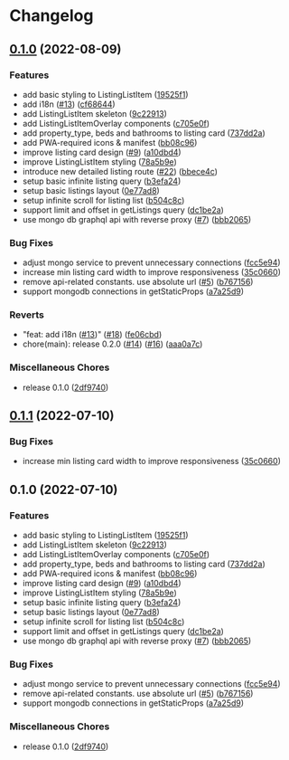 # Changelog

## [0.1.0](https://github.com/kozlovvski/airbnb-listing/compare/v0.2.0...v0.1.0) (2022-08-09)


### Features

* add basic styling to ListingListItem ([19525f1](https://github.com/kozlovvski/airbnb-listing/commit/19525f186806d5f0acac913c0f705fb30a1608d0))
* add i18n ([#13](https://github.com/kozlovvski/airbnb-listing/issues/13)) ([cf68644](https://github.com/kozlovvski/airbnb-listing/commit/cf686441ce1dd466c27dd9a269ded0a092a7a219))
* add ListingListItem skeleton ([9c22913](https://github.com/kozlovvski/airbnb-listing/commit/9c229130a58ab347b9d64c8bb1c0c58deddaf4d6))
* add ListingListItemOverlay components ([c705e0f](https://github.com/kozlovvski/airbnb-listing/commit/c705e0f307e3e9a1c507ddd239f593c166301fe0))
* add property_type, beds and bathrooms to listing card ([737dd2a](https://github.com/kozlovvski/airbnb-listing/commit/737dd2ac84ec592b7751bc170a2c473a0a358ed4))
* add PWA-required icons & manifest ([bb08c96](https://github.com/kozlovvski/airbnb-listing/commit/bb08c961a3d1e7dd899b2625f9c34d227187907a))
* improve listing card design ([#9](https://github.com/kozlovvski/airbnb-listing/issues/9)) ([a10dbd4](https://github.com/kozlovvski/airbnb-listing/commit/a10dbd482750f8db7584d6c5d83b73d552dcd489))
* improve ListingListItem styling ([78a5b9e](https://github.com/kozlovvski/airbnb-listing/commit/78a5b9e93a593e2080c90175d71b78d1e57f55de))
* introduce new detailed listing route ([#22](https://github.com/kozlovvski/airbnb-listing/issues/22)) ([bbece4c](https://github.com/kozlovvski/airbnb-listing/commit/bbece4c6de8305fd8104218acbcc4ec32661912e))
* setup basic infinite listing query ([b3efa24](https://github.com/kozlovvski/airbnb-listing/commit/b3efa24974ae70fa98852a43a8bfa01fc5d8d2c1))
* setup basic listings layout ([0e77ad8](https://github.com/kozlovvski/airbnb-listing/commit/0e77ad80bb571a48e6c3bb12d73fe94df031816d))
* setup infinite scroll for listing list ([b504c8c](https://github.com/kozlovvski/airbnb-listing/commit/b504c8c8554887797462ffb1d4d393d796196abc))
* support limit and offset in getListings query ([dc1be2a](https://github.com/kozlovvski/airbnb-listing/commit/dc1be2aa4d8cca3143652230eef6c6ffa4b48e6c))
* use mongo db graphql api with reverse proxy ([#7](https://github.com/kozlovvski/airbnb-listing/issues/7)) ([bbb2065](https://github.com/kozlovvski/airbnb-listing/commit/bbb2065de19d28a68bdc8b2c88e9aeea1839555b))


### Bug Fixes

* adjust mongo service to prevent unnecessary connections ([fcc5e94](https://github.com/kozlovvski/airbnb-listing/commit/fcc5e94440c6a2b8122b971033e36b2dbf89ec7a))
* increase min listing card width to improve responsiveness ([35c0660](https://github.com/kozlovvski/airbnb-listing/commit/35c0660c773b9968f231e816be81feb02eb5b851))
* remove api-related constants. use absolute url ([#5](https://github.com/kozlovvski/airbnb-listing/issues/5)) ([b767156](https://github.com/kozlovvski/airbnb-listing/commit/b7671562c78145804cc25b1717342daec43589e2))
* support mongodb connections in getStaticProps ([a7a25d9](https://github.com/kozlovvski/airbnb-listing/commit/a7a25d9610c9f350b517c73ef3b2f4eecdf8d0dc))


### Reverts

* "feat: add i18n ([#13](https://github.com/kozlovvski/airbnb-listing/issues/13))" ([#18](https://github.com/kozlovvski/airbnb-listing/issues/18)) ([fe06cbd](https://github.com/kozlovvski/airbnb-listing/commit/fe06cbd95ed9cfce083bb56e4e937a3afbea921e))
* chore(main): release 0.2.0 ([#14](https://github.com/kozlovvski/airbnb-listing/issues/14)) ([#16](https://github.com/kozlovvski/airbnb-listing/issues/16)) ([aaa0a7c](https://github.com/kozlovvski/airbnb-listing/commit/aaa0a7c6fbfb02fa8102ed90c2f939a0f637c1f9))


### Miscellaneous Chores

* release 0.1.0 ([2df9740](https://github.com/kozlovvski/airbnb-listing/commit/2df9740cd142e0de33e4152ade7ee94e7e7ad292))

## [0.1.1](https://github.com/kozlovvski/airbnb-listing/compare/v0.1.0...v0.1.1) (2022-07-10)


### Bug Fixes

* increase min listing card width to improve responsiveness ([35c0660](https://github.com/kozlovvski/airbnb-listing/commit/35c0660c773b9968f231e816be81feb02eb5b851))

## 0.1.0 (2022-07-10)


### Features

* add basic styling to ListingListItem ([19525f1](https://github.com/kozlovvski/airbnb-listing/commit/19525f186806d5f0acac913c0f705fb30a1608d0))
* add ListingListItem skeleton ([9c22913](https://github.com/kozlovvski/airbnb-listing/commit/9c229130a58ab347b9d64c8bb1c0c58deddaf4d6))
* add ListingListItemOverlay components ([c705e0f](https://github.com/kozlovvski/airbnb-listing/commit/c705e0f307e3e9a1c507ddd239f593c166301fe0))
* add property_type, beds and bathrooms to listing card ([737dd2a](https://github.com/kozlovvski/airbnb-listing/commit/737dd2ac84ec592b7751bc170a2c473a0a358ed4))
* add PWA-required icons & manifest ([bb08c96](https://github.com/kozlovvski/airbnb-listing/commit/bb08c961a3d1e7dd899b2625f9c34d227187907a))
* improve listing card design ([#9](https://github.com/kozlovvski/airbnb-listing/issues/9)) ([a10dbd4](https://github.com/kozlovvski/airbnb-listing/commit/a10dbd482750f8db7584d6c5d83b73d552dcd489))
* improve ListingListItem styling ([78a5b9e](https://github.com/kozlovvski/airbnb-listing/commit/78a5b9e93a593e2080c90175d71b78d1e57f55de))
* setup basic infinite listing query ([b3efa24](https://github.com/kozlovvski/airbnb-listing/commit/b3efa24974ae70fa98852a43a8bfa01fc5d8d2c1))
* setup basic listings layout ([0e77ad8](https://github.com/kozlovvski/airbnb-listing/commit/0e77ad80bb571a48e6c3bb12d73fe94df031816d))
* setup infinite scroll for listing list ([b504c8c](https://github.com/kozlovvski/airbnb-listing/commit/b504c8c8554887797462ffb1d4d393d796196abc))
* support limit and offset in getListings query ([dc1be2a](https://github.com/kozlovvski/airbnb-listing/commit/dc1be2aa4d8cca3143652230eef6c6ffa4b48e6c))
* use mongo db graphql api with reverse proxy ([#7](https://github.com/kozlovvski/airbnb-listing/issues/7)) ([bbb2065](https://github.com/kozlovvski/airbnb-listing/commit/bbb2065de19d28a68bdc8b2c88e9aeea1839555b))


### Bug Fixes

* adjust mongo service to prevent unnecessary connections ([fcc5e94](https://github.com/kozlovvski/airbnb-listing/commit/fcc5e94440c6a2b8122b971033e36b2dbf89ec7a))
* remove api-related constants. use absolute url ([#5](https://github.com/kozlovvski/airbnb-listing/issues/5)) ([b767156](https://github.com/kozlovvski/airbnb-listing/commit/b7671562c78145804cc25b1717342daec43589e2))
* support mongodb connections in getStaticProps ([a7a25d9](https://github.com/kozlovvski/airbnb-listing/commit/a7a25d9610c9f350b517c73ef3b2f4eecdf8d0dc))


### Miscellaneous Chores

* release 0.1.0 ([2df9740](https://github.com/kozlovvski/airbnb-listing/commit/2df9740cd142e0de33e4152ade7ee94e7e7ad292))
